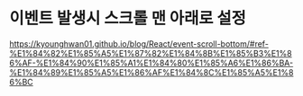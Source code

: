 # 이벤트 발생시 스크롤 맨 아래로 설정
https://kyounghwan01.github.io/blog/React/event-scroll-bottom/#ref-%E1%84%82%E1%85%A5%E1%87%82%E1%84%8B%E1%85%B3%E1%86%AF-%E1%84%90%E1%85%A1%E1%84%80%E1%85%A6%E1%86%BA-%E1%84%89%E1%85%A5%E1%86%AF%E1%84%8C%E1%85%A5%E1%86%BC